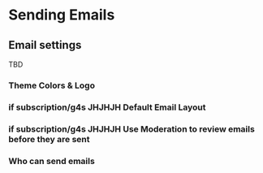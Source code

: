 # Sending Emails

## Email settings

<div class=”support”>
TBD

### Theme Colors & Logo
<div id="gv-theme-colors"></div>
     
### **if subscription/g4s JHJHJH** Default Email Layout
<div id="gv-default-email-layout"></div>

### **if subscription/g4s JHJHJH** Use Moderation to review emails before they are sent
<div id="gv-use-moderation"></div>

### Who can send emails
<div id="gv-who-can-send-emails"></div>

</div>
